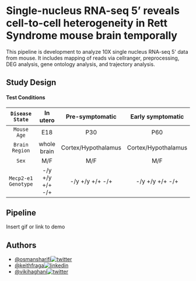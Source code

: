
# Single-nucleus RNA-seq 5’ reveals cell-to-cell heterogeneity in Rett Syndrome mouse brain temporally

This pipeline is development to analyze 10X single nucleus RNA-seq 5' data from mouse. It includes mapping of reads via cellranger, preprocessing, DEG analysis, gene ontology analysis, and trajectory analysis.


## Study Design

#### Test Conditions
  
|`Disease State`     | In utero          | Pre-symptomatic    | Early symptomatic | Late symptomatic  |
|:------------------:|:-----------------:|:------------------:|:-----------------:|:-----------------:|
| `Mouse Age`        | E18               | P30                | P60               |      P120/P150    |
| `Brain Region`     | whole brain       |Cortex/Hypothalamus |Cortex/Hypothalamus|Cortex/Hypothalamus|
| `Sex`              | M/F               | M/F                |    M/F            |         M/F       |
| `Mecp2-e1 Genotype`| -/y  +/y  +/+  -/+|-/y  +/y  +/+  -/+  |-/y  +/y  +/+  -/+ |-/y  +/y  +/+  -/+ |     

## Pipeline

Insert gif or link to demo

  
## Authors

- [@osmansharifi](https://github.com/osmansharifi)[![twitter](https://img.shields.io/badge/twitter-1DA1F2?style=for-the-badge&logo=twitter&logoColor=white)](https://twitter.com/osmansharifi3)
- [@keithfraga](https://github.com/xperthunter)[![linkedin](https://img.shields.io/badge/linkedin-0A66C2?style=for-the-badge&logo=linkedin&logoColor=white)](https://linkedin.com/in/keith-fraga-56b025102)
- [@vikihaghani](https://github.com/vhaghani26)[![twitter](https://img.shields.io/badge/twitter-1DA1F2?style=for-the-badge&logo=twitter&logoColor=white)](https://twitter.com/vikihaghani26)

  

